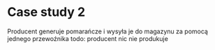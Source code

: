 # Case study 2

Producent generuje pomarańcze i wysyła je do magazynu za pomocą jednego przewoźnika
todo: producent nic nie produkuje